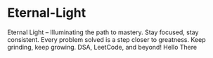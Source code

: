 # Eternal-Light
Eternal Light – Illuminating the path to mastery. Stay focused, stay consistent. Every problem solved is a step closer to greatness. Keep grinding, keep growing. DSA, LeetCode, and beyond!
Hello There
